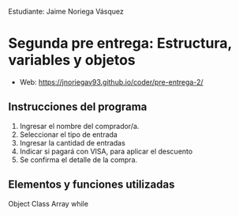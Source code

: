Estudiante:  Jaime Noriega Vásquez

# Segunda pre entrega: Estructura, variables y objetos
- Web: https://jnoriegav93.github.io/coder/pre-entrega-2/

## Instrucciones del programa
1. Ingresar el nombre del comprador/a.
2. Seleccionar el tipo de entrada
3. Ingresar la cantidad de entradas
4. Indicar si pagará con VISA, para aplicar el descuento
5. Se confirma el detalle de la compra.


## Elementos y funciones utilizadas
Object
Class
Array
while

